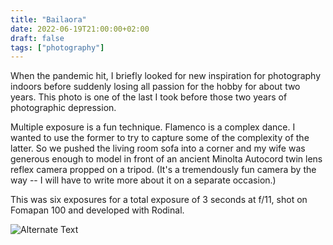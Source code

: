 ```yaml
---
title: "Bailaora"
date: 2022-06-19T21:00:00+02:00
draft: false
tags: ["photography"]
---
```


When the pandemic hit, I briefly looked for new inspiration for photography indoors before suddenly losing all passion for the hobby for about two years. This photo is one of the last I took before those two years of photographic depression.

Multiple exposure is a fun technique. Flamenco is a complex dance. I wanted to use the former to try to capture some of the complexity of the latter. So we pushed the living room sofa into a corner and my wife was generous enough to model in front of an ancient Minolta Autocord twin lens reflex camera propped on a tripod. (It's a tremendously fun camera by the way -- I will have to write more about it on a separate occasion.)

This was six exposures for a total exposure of 3 seconds at f/11, shot on Fomapan 100 and developed with Rodinal.

![Alternate Text](bailaora.jpg "Bailaora.")

